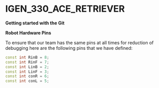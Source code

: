 # IGEN_330_ACE_RETRIEVER

**Getting started with the Git**

**Robot Hardware Pins**

To ensure that our team has the same pins at all times for reduction of debugging here are the following pins that we have defined:
```cpp
const int RinB = 8;
const int RinF = 7;
const int LinB = 2;
const int LinF = 3;
const int conR = 6;
const int conL = 5;
```
